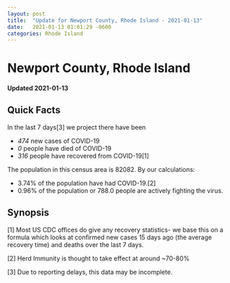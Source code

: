 ```yaml
---
layout: post
title:  "Update for Newport County, Rhode Island - 2021-01-13"
date:   2021-01-13 01:01:29 -0600
categories: Rhode Island
---
```


# Newport County, Rhode Island
#### Updated 2021-01-13

## Quick Facts

In the last 7 days[3] we project there have been
- *474* new cases of COVID-19
- *0* people have died of COVID-19
- *316* people have recovered from COVID-19[1]

The population in this census area is 82082. By our calculations:
- 3.74% of the population have had COVID-19.[2]
- 0.96% of the population or 788.0 people are actively fighting the virus.

## Synopsis




[1] Most US CDC offices do give any recovery statistics- we base this on a formula which looks at confirmed new cases
15 days ago (the average recovery time) and deaths over the last 7 days.

[2] Herd Immunity is thought to take effect at around ~70-80%

[3] Due to reporting delays, this data may be incomplete.
 
    